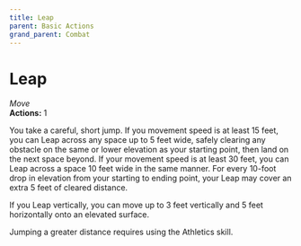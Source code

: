```yaml
---
title: Leap
parent: Basic Actions
grand_parent: Combat
---
```


# Leap
*Move*<br>
**Actions:** 1

You take a careful, short jump. If you movement speed is at least 15 feet, you can Leap across any space up to 5 feet wide, safely clearing any obstacle on the same or lower elevation as your starting point, then land on the next space beyond. If your movement speed is at least 30 feet, you can Leap across a space 10 feet wide in the same manner. For every 10-foot drop in elevation from your starting to ending point, your Leap may cover an extra 5 feet of cleared distance.

If you Leap vertically, you can move up to 3 feet vertically and 5 feet horizontally onto an elevated surface.

Jumping a greater distance requires using the Athletics skill.
